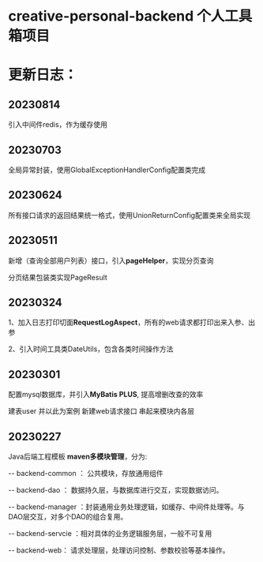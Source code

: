 # creative-personal-backend 个人工具箱项目

# 更新日志：



## 20230814
引入中间件redis，作为缓存使用


## 20230703
全局异常封装，使用GlobalExceptionHandlerConfig配置类完成


## 20230624
所有接口请求的返回结果统一格式，使用UnionReturnConfig配置类来全局实现


## 20230511
新增（查询全部用户列表）接口，引入**pageHelper**，实现分页查询  

分页结果包装类实现PageResult<T>


## 20230324
1、加入日志打印切面**RequestLogAspect**，所有的web请求都打印出来入参、出参  

2、引入时间工具类DateUtils，包含各类时间操作方法


## 20230301

配置mysql数据库，并引入**MyBatis PLUS**, 提高增删改查的效率  

建表user 并以此为案例 新建web请求接口 串起来模块内各层


## 20230227 

Java后端工程模板  **maven多模块管理**，分为:

-- backend-common ： 公共模块，存放通用组件

-- backend-dao ： 数据持久层，与数据库进行交互，实现数据访问。

-- backend-manager ：封装通用业务处理逻辑，如缓存、中间件处理等。与DAO层交互，对多个DAO的组合复用。

-- backend-servcie ：相对具体的业务逻辑服务层，一般不可复用

-- backend-web： 请求处理层，处理访问控制、参数校验等基本操作。




